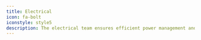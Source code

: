 ```yaml
---
title: Electrical
icon: fa-bolt
iconstyle: style5
description: The electrical team ensures efficient power management and a smooth interface between the processor and the actuators & sensors.
---
```

